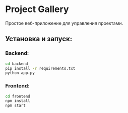 # Project Gallery

Простое веб-приложение для управления проектами.

## Установка и запуск:

### Backend:
```sh
cd backend
pip install -r requirements.txt
python app.py
```

### Frontend:
```sh
cd frontend
npm install
npm start
```
